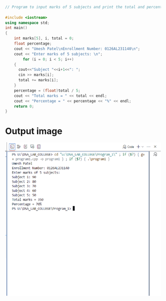 ```cpp

// Program to input marks of 5 subjects and print the total and percentage using arrays.

#include <iostream>
using namespace std;
int main()
{
    int marks[5], i, total = 0;
    float percentage;
    cout << "Umesh Patel\nEnrollment Number: 0126AL231140\n";
    cout << "Enter marks of 5 subjects: \n";
        for (i = 0; i < 5; i++)
    {
      cout<<"Subject "<<i+1<<": ";
      cin >> marks[i];
      total += marks[i];
    }
    percentage = (float)total / 5;
    cout << "Total marks = " << total << endl;
    cout << "Percentage = " << percentage << "%" << endl;
    return 0;
}


```
<h1> Output image</h1>


![image](https://github.com/UmeshCode1/DSA_LAB_COLLEGE/blob/01a6763714c483190c5be88793fad6adedf5f20f/Program_1/Screenshot%202024-12-31%20095542.png)

